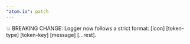 ```yaml
---
"atom.io": patch
---
```


💥 BREAKING CHANGE: Logger now follows a strict format: [icon] [token-type] [token-key] [message] [...rest].
